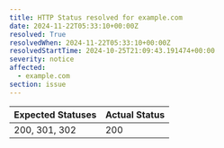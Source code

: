 ```yaml
---
title: HTTP Status resolved for example.com
date: 2024-11-22T05:33:10+00:00Z
resolved: True
resolvedWhen: 2024-11-22T05:33:10+00:00Z
resolvedStartTime: 2024-10-25T21:09:43.191474+00:00
severity: notice
affected:
  - example.com
section: issue
---
```


| Expected Statuses | Actual Status  |
|-------------------|----------------|
| 200, 301, 302 | 200 |
